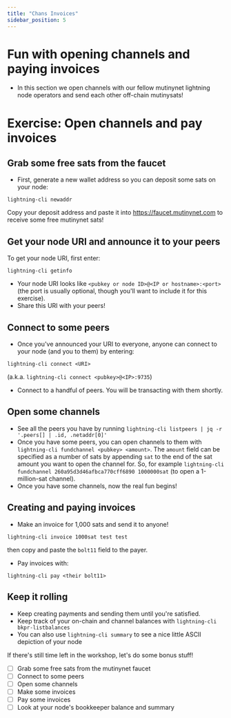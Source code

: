 ```yaml
---
title: "Chans Invoices"
sidebar_position: 5
---
```



# Fun with opening channels and paying invoices

- In this section we open channels with our fellow mutinynet lightning node operators and send each other off-chain mutinysats!

# Exercise: Open channels and pay invoices

## Grab some free sats from the faucet
- First, generate a new wallet address so you can deposit some sats on your node:

```
lightning-cli newaddr
```

Copy your deposit address and paste it into https://faucet.mutinynet.com to receive some free mutinynet sats!
## Get your node URI and announce it to your peers

To get your node URI, first enter:
```
lightning-cli getinfo
```
- Your node URI looks like `<pubkey or node ID>@<IP or hostname>:<port>` (the port is usually optional, though you'll want to include it for this exercise).
- Share this URI with your peers!

## Connect to some peers
- Once you've announced your URI to everyone, anyone can connect to your node (and you to them) by entering:
```
lightning-cli connect <URI>
```
(a.k.a. `lightning-cli connect <pubkey>@<IP>:9735`)

- Connect to a handful of peers. You will be transacting with them shortly.

## Open some channels
- See all the peers you have by running `lightning-cli listpeers | jq -r '.peers[] | .id, .netaddr[0]'`
- Once you have some peers, you can open channels to them with `lightning-cli fundchannel <pubkey> <amount>`. The `amount` field can be specified as a number of sats by appending `sat` to the end of the sat amount you want to open the channel for. So, for example `lightning-cli fundchannel 260a95d3d46afbca770cff6890 1000000sat` (to open a 1-million-sat channel).
- Once you have some channels, now the real fun begins!

## Creating and paying invoices
- Make an invoice for 1,000 sats and send it to anyone!
```
lightning-cli invoice 1000sat test test
```

then copy and paste the `bolt11` field to the payer.

- Pay invoices with:

```
lightning-cli pay <their bolt11>
```

## Keep it rolling
- Keep creating payments and sending them until you're satisfied.
- Keep track of your on-chain and channel balances with `lightning-cli bkpr-listbalances`
- You can also use `lightning-cli summary` to see a nice little ASCII depiction of your node

If there's still time left in the workshop, let's do some bonus stuff!

- [ ] Grab some free sats from the mutinynet faucet
- [ ] Connect to some peers
- [ ] Open some channels
- [ ] Make some invoices
- [ ] Pay some invoices
- [ ] Look at your node's bookkeeper balance and summary
